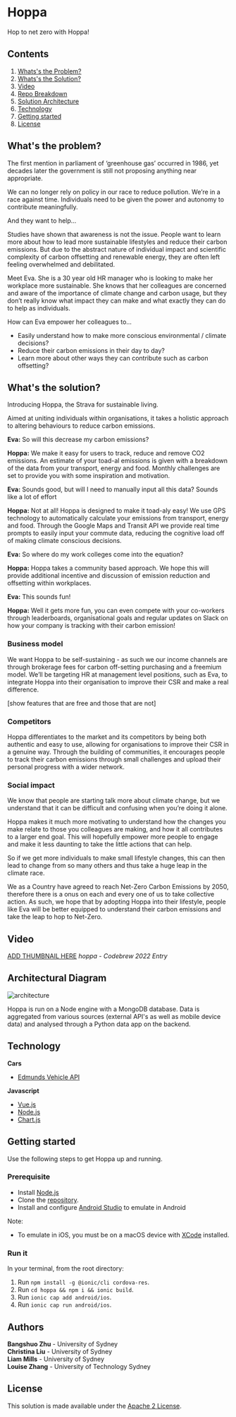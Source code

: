 # Hoppa

Hop to net zero with Hoppa!

## Contents

1. [Whats's the Problem?](#what's-the-problem?)
2. [Whats's the Solution?](#what's-the-solution?)
3. [Video](#video)
4. [Repo Breakdown](#repo-breakdown)
5. [Solution Architecture](#architectural-diagram)
6. [Technology](#technology)
7. [Getting started](#getting-started)
8. [License](#license)

## What's the problem?

The first mention in parliament of ‘greenhouse gas’ occurred in 1986, yet decades later the government is still not proposing anything near appropriate.

We can no longer rely on policy in our race to reduce pollution. We’re in a race against time. Individuals need to be given the power and autonomy to contribute meaningfully. 

And they want to help...

Studies have shown that awareness is not the issue. People want to learn more about how to lead more sustainable lifestyles and reduce their carbon emissions. But due to the abstract nature of individual impact and scientific complexity of carbon offsetting and renewable energy, they are often left feeling overwhelmed and debilitated.

Meet Eva. She is a 30 year old HR manager who is looking to make her workplace more sustainable. She knows that her colleagues are concerned and aware of the importance of climate change and carbon usage, but they don’t really know what impact they can make and what exactly they can do to help as individuals.

How can Eva empower her colleagues to...
- Easily understand how to make more conscious environmental / climate decisions?
- Reduce their carbon emissions in their day to day?
- Learn more about other ways they can contribute such as carbon offsetting?

## What's the solution?

Introducing Hoppa, the Strava for sustainable living. 

Aimed at uniting individuals within organisations, it takes a holistic approach to altering behaviours to reduce carbon emissions.

**Eva:** So will this decrease my carbon emissions? 

**Hoppa:** We make it easy for users to track, reduce and remove CO2 emissions. An estimate of your toad-al emissions is given with a breakdown of the data from your transport, energy and food. Monthly challenges are set to provide you with some inspiration and motivation.

**Eva:** Sounds good, but will I need to manually input all this data? Sounds like a lot of effort 

**Hoppa:** Not at all! Hoppa is designed to make it toad-aly easy! We use GPS technology to automatically calculate your emissions from transport, energy and food. Through the Google Maps and Transit API we provide real time prompts to easily input your commute data, reducing the cognitive load off of making climate conscious decisions.

**Eva:** So where do my work colleges come into the equation?

**Hoppa:** Hoppa takes a community based approach. We hope this will provide additional incentive and discussion of emission reduction and offsetting within workplaces. 

**Eva:** This sounds fun! 

**Hoppa:** Well it gets more fun, you can even compete with your co-workers through leaderboards, organisational goals and regular updates on Slack on how your company is tracking with their carbon emission!

### Business model
We want Hoppa to be self-sustaining - as such we our income channels are through brokerage fees for carbon off-setting purchasing and a freemium model. We’ll be targeting HR at management level positions, such as Eva, to integrate Hoppa into their organisation to improve their CSR and make a real difference.

[show features that are free and those that are not]

### Competitors
Hoppa differentiates to the market and its competitors by being both authentic and easy to use, allowing for organisations to improve their CSR in a genuine way. Through the building of communities, it encourages people to track their carbon emissions through small challenges and upload their personal progress with a wider network.

### Social impact
We know that people are starting talk more about climate change, but we understand that it can be difficult and confusing when you’re doing it alone. 

Hoppa makes it much more motivating to understand how the changes you make relate to those you colleagues are making, and how it all contributes to a larger end goal. This will hopefully empower more people to engage and make it less daunting to take the little actions that can help.

So if we get more individuals to make small lifestyle changes, this can then lead to change from so many others and thus take a huge leap in the climate race.

We as a Country have agreed to reach Net-Zero Carbon Emissions by 2050, therefore there is a onus on each and every one of us to take collective action. As such, we hope that by adopting Hoppa into their lifestyle, people like Eva will be better equipped to understand their carbon emissions and take the leap to hop to Net-Zero.

## Video
[ADD THUMBNAIL HERE](https://www.canva.com/design/DAE-p0ugoCA/uw7aS_UoHET4seBCL08kTQ/watch?utm_content=DAE-p0ugoCA&utm_campaign=designshare&utm_medium=link&utm_source=publishsharelink)
*hoppa - Codebrew 2022 Entry*

## Architectural Diagram
![architecture](https://user-images.githubusercontent.com/54311311/164878409-6b70d8fa-4bfd-4f7a-a1e0-eef5e884a5f8.png)


Hoppa is run on a Node engine with a MongoDB database. Data is aggregated from various sources (external API's as well as mobile device data) and analysed through a Python data app on the backend.

## Technology

**Cars**
- [Edmunds Vehicle API](https://developer.edmunds.com/api-documentation/vehicle/)

**Javascript**
- [Vue.js](https://vuejs.org/)
- [Node.js](https://nodejs.org/en/)
- [Chart.js](https://www.chartjs.org/)

## Getting started

Use the following steps to get Hoppa up and running.

### Prerequisite

- Install [Node.js](https://nodejs.org/en/)
- Clone the [repository](https://github.com/liammills/hoppa).
- Install and configure [Android Studio](https://developer.android.com/studio) to emulate in Android

Note:
- To emulate in iOS, you must be on a macOS device with [XCode](https://developer.apple.com/xcode/) installed.

### Run it

In your terminal, from the root directory:
1. Run `npm install -g @ionic/cli cordova-res`.
2. Run `cd hoppa && npm i && ionic build`.
3. Run `ionic cap add android/ios`.
4. Run `ionic cap run android/ios`.


## Authors
**Bangshuo Zhu** - University of Sydney </br>
**Christina Liu** - University of Sydney </br>
**Liam Mills** - University of Sydney</br>
**Louise Zhang** - University of Technology Sydney</br>

## License

This solution is made available under the [Apache 2 License](LICENSE).
